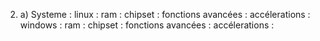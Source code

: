 2. a) Systeme : 
linux : 
    ram : 
    chipset :
    fonctions avancées :
    accélerations : 
windows :
    ram : 
    chipset :
    fonctions avancées :
    accélerations :

